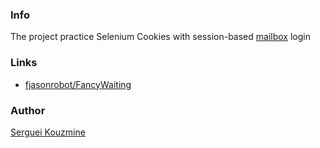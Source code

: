 ### Info
The project practice Selenium Cookies with session-based [mailbox](https://www.yandex.ru/) login

### Links
 * [fjasonrobot/FancyWaiting](http://stackoverflow.com/questions/30174546/selenium-filter-with-predicate)
 
### Author
[Serguei Kouzmine](kouzmine_serguei@yahoo.com)

